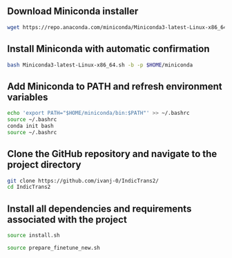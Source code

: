 ## Download Miniconda installer
```bash
wget https://repo.anaconda.com/miniconda/Miniconda3-latest-Linux-x86_64.sh
```

## Install Miniconda with automatic confirmation
```bash
bash Miniconda3-latest-Linux-x86_64.sh -b -p $HOME/miniconda
```

## Add Miniconda to PATH and refresh environment variables
```bash
echo 'export PATH="$HOME/miniconda/bin:$PATH"' >> ~/.bashrc
source ~/.bashrc
conda init bash
source ~/.bashrc
```

## Clone the GitHub repository and navigate to the project directory
```bash
git clone https://github.com/ivanj-0/IndicTrans2/
cd IndicTrans2
```

## Install all dependencies and requirements associated with the project
```bash
source install.sh
```

```bash
source prepare_finetune_new.sh
```
